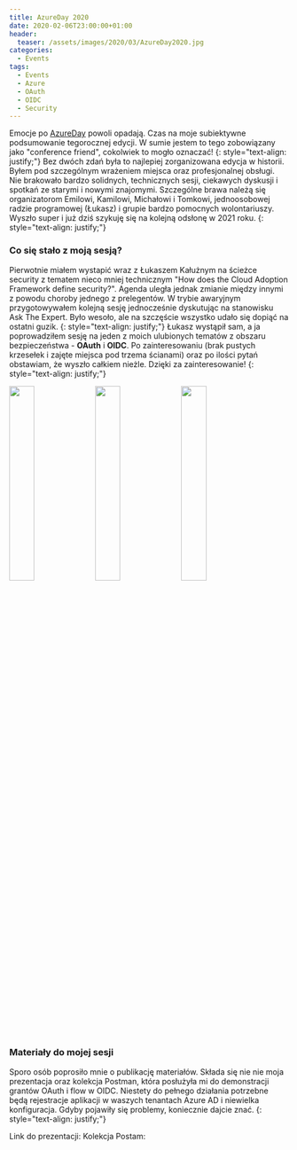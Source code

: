 ```yaml
---
title: AzureDay 2020
date: 2020-02-06T23:00:00+01:00
header:
  teaser: /assets/images/2020/03/AzureDay2020.jpg
categories:
  - Events
tags:
  - Events
  - Azure
  - OAuth
  - OIDC
  - Security
---
```


Emocje po [AzureDay](https://azureday.pro/) powoli opadają. Czas na moje subiektywne podsumowanie tegorocznej edycji. W sumie jestem to tego zobowiązany jako "conference friend", cokolwiek to mogło oznaczać!
{: style="text-align: justify;"}
Bez dwóch zdań była to najlepiej zorganizowana edycja w historii. Byłem pod szczególnym wrażeniem miejsca oraz profesjonalnej obsługi. Nie brakowało bardzo solidnych, technicznych sesji, ciekawych dyskusji i spotkań ze starymi i nowymi znajomymi. Szczególne brawa należą się organizatorom Emilowi, Kamilowi, Michałowi i Tomkowi, jednoosobowej radzie programowej (Łukasz) i grupie bardzo pomocnych wolontariuszy. Wyszło super i już dziś szykuję się na kolejną odsłonę w 2021 roku.
{: style="text-align: justify;"}

### Co się stało z moją sesją?

Pierwotnie miałem wystapić wraz z Łukaszem Kałużnym na ścieżce security z tematem nieco mniej technicznym "How does the Cloud Adoption Framework define security?". Agenda uległa jednak zmianie między innymi z powodu choroby jednego z prelegentów. W trybie awaryjnym przygotowywałem kolejną sesję jednocześnie dyskutując na stanowisku Ask The Expert. Było wesoło, ale na szczęście wszystko udało się dopiąć na ostatni guzik.
{: style="text-align: justify;"}
Łukasz wystąpił sam, a ja poprowadziłem sesję na jeden z moich ulubionych tematów z obszaru bezpieczeństwa - **OAuth** i **OIDC**. Po zainteresowaniu (brak pustych krzesełek i zajęte miejsca pod trzema ścianami) oraz po ilości pytań obstawiam, że wyszło całkiem nieżle. Dzięki za zainteresowanie!
{: style="text-align: justify;"}

<img src="https://grabarz.pl/assets/images/2020/03/ad1.jfif" width="30%"></img>
<img src="https://grabarz.pl/assets/images/2020/03/ad2.jfif" width="30%"></img>
<img src="https://grabarz.pl/assets/images/2020/03/ad3.jfif" width="30%"></img>

### Materiały do mojej sesji

Sporo osób poprosiło mnie o publikację materiałów. Składa się nie nie moja prezentacja oraz kolekcja Postman, która posłużyła mi do demonstracji grantów OAuth i flow w OIDC. Niestety do pełnego działania potrzebne będą rejestracje aplikacji w waszych tenantach Azure AD i niewielka konfiguracja. Gdyby pojawiły się problemy, koniecznie dajcie znać.
{: style="text-align: justify;"}

Link do prezentacji: 
Kolekcja Postam: 